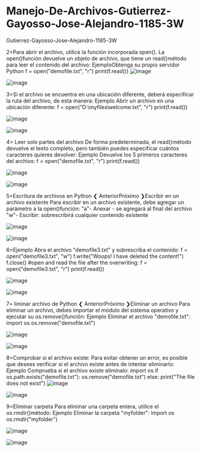# Manejo-De-Archivos-Gutierrez-Gayosso-Jose-Alejandro-1185-3W

Gutierrez-Gayosso-Jose-Alejandro-1185-3W

2=Para abrir el archivo, utilice la función incorporada open().
La open()función devuelve un objeto de archivo, que tiene un read()método para leer el contenido del archivo:
EjemploObtenga su propio servidor Python
f = open("demofile.txt", "r")
print(f.read())
![image](https://github.com/user-attachments/assets/c3bfe21e-d409-4d70-9f61-066cabb4dbeb)

![image](https://github.com/user-attachments/assets/45ecb928-79fc-4e3a-968d-923102b1fdb7)

3=Si el archivo se encuentra en una ubicación diferente, deberá especificar la ruta del archivo, de esta manera:
Ejemplo
Abrir un archivo en una ubicación diferente:
f = open("D:\\myfiles\welcome.txt", "r")
print(f.read())

![image](https://github.com/user-attachments/assets/300df4c5-e81e-4e35-a1a4-2e9ba3e19d9b)

![image](https://github.com/user-attachments/assets/ef047384-4fbe-4975-8e42-a9d6a96a6407)

4= Leer solo partes del archivo
De forma predeterminada, el read()método devuelve el texto completo, pero también puedes especificar cuántos caracteres quieres devolver:
Ejemplo
Devuelve los 5 primeros caracteres del archivo:
f = open("demofile.txt", "r")
print(f.read())

![image](https://github.com/user-attachments/assets/b5f3852b-b545-497b-9b59-95d3d55393c1)

![image](https://github.com/user-attachments/assets/953d2e73-2fd8-4be9-963b-5dcffa190bd7)


5=Escritura de archivos en Python
❮ AnteriorPróximo ❯Escribir en un archivo existente
Para escribir en un archivo existente, debe agregar un parámetro a la open()función:
"a"- Anexar - se agregará al final del archivo
"w"- Escribir: sobrescribirá cualquier contenido existente

![image](https://github.com/user-attachments/assets/98763251-d5f4-488a-8b56-8dfef20aa728)

![image](https://github.com/user-attachments/assets/da0d0fc6-dc71-4689-97ae-a544e6dea2c9)

6=Ejemplo
Abra el archivo "demofile3.txt" y sobrescriba el contenido:
f = open("demofile3.txt", "w")
f.write("Woops! I have deleted the content!")
f.close()
#open and read the file after the overwriting:
f = open("demofile3.txt", "r")
print(f.read())

![image](https://github.com/user-attachments/assets/bd387bb3-5023-49a1-9f49-98e47e617870)

![image](https://github.com/user-attachments/assets/5b93ae75-2337-424e-87f6-61a4079cbaab)

7= liminar archivo de Python
❮ AnteriorPróximo ❯Eliminar un archivo
Para eliminar un archivo, debes importar el módulo del sistema operativo y ejecutar su os.remove()función:
Ejemplo
Eliminar el archivo "demofile.txt":
import os
os.remove("demofile.txt")

![image](https://github.com/user-attachments/assets/6bab8945-931d-46d6-8af0-3e2c570babc4)

![image](https://github.com/user-attachments/assets/86ad6026-ca8a-4da3-903a-379272722580)

8=Comprobar si el archivo existe:
Para evitar obtener un error, es posible que desees verificar si el archivo existe antes de intentar eliminarlo:
Ejemplo
Comprueba si el archivo existe  elimínalo:
import os
if os.path.exists("demofile.txt"):
  os.remove("demofile.txt")
else:
  print("The file does not exist")
![image](https://github.com/user-attachments/assets/c2a199a3-aaf5-47c9-9afe-3926058df3f6)

![image](https://github.com/user-attachments/assets/3f01eaaa-4968-4882-9857-8026e1666a56)

9=Eliminar carpeta
Para eliminar una carpeta entera, utilice el os.rmdir()método:
Ejemplo
Eliminar la carpeta "myfolder":
import os
os.rmdir("myfolder")

![image](https://github.com/user-attachments/assets/b6aa219e-e3db-4672-965d-3768e1378780)

![image](https://github.com/user-attachments/assets/696e0e7a-dd03-4370-9620-a23600b9350f)
